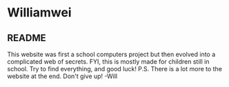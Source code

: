 # Williamwei
<h2>README</h2>
<p>This website was first a school computers project but then evolved into a complicated web of secrets. FYI, this is mostly made for children still in school. Try to find everything, and good luck! P.S. There is a lot more to the website at the end. Don't give up! -Will</p>
